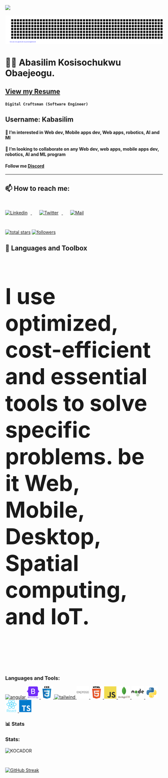 <p align="left"> <img src="https://komarev.com/ghpvc/?username=kabasilim&label=visitors%20&color=brightgreen&style=plastic"/></p>

![gitartwork](gitartwork.svg)

# 🧑‍💻 Abasilim Kosisochukwu Obaejeogu.
## [View my Resume](https://drive.google.com/file/d/1Z0UlEWBi9QE5Q_gy-ECxl_wNR7JRweA9/view?usp=sharing)


**`Digital Craftsman (Software Engineer) `**
## Username: Kabasilim
#### 👀 I’m interested in Web dev, Mobile apps dev, Web apps, robotics, AI and Ml
#### 💞️ I’m looking to collaborate on any Web dev, web apps, mobile apps dev, robotics, AI and ML program
#### Follow me [Discord](https://discordapp.com/users/kabasilim)
--- 
 ## 📫 How to reach me:
 
 <br/>
   <p align="left">
   <a href="https://www.linkedin.com/in/kosisochukwu-abasilim/">
      <img alt="Linkedin" width="32px" style="padding-right:10px;" src="https://cdn.jsdelivr.net/gh/devicons/devicon/icons/linkedin/linkedin-original.svg" />
   </a>
  &#8287;&#8287;&#8287;&#8287;&#8287;
  <a href="https://twitter.com/Abasilim_Odogwu">
   <img  alt="Twitter" width="32px" style="padding-right:10px;" src="https://cdn.jsdelivr.net/gh/devicons/devicon/icons/twitter/twitter-original.svg" />
  </a>
  &#8287;&#8287;&#8287;&#8287;&#8287;
  <a href="mailto: obaejeoguabasilim@gmail.com">
   <img  alt="Mail" width="32px" style="padding-right:10px;" src="https://cdn.jsdelivr.net/gh/devicons/devicon/icons/google/google-original.svg" />
  </a>
</p>

<br/>

<p align="left">
      <a href="https://github.com/kabasilim?tab=repositories">
    <img alt="total stars" title="Total stars on GitHub" src="https://custom-icon-badges.demolab.com/github/stars/kabasilim?color=55960c&style=for-the-badge&labelColor=488207&logo=star"/></a>
  <a href="https://github.com/?tab=followers">
    <img alt="followers" title="Follow me on Github" src="https://custom-icon-badges.demolab.com/github/followers/kabasilim?color=236ad3&labelColor=1155ba&style=for-the-badge&logo=person-add&label=Follow&logoColor=white"/></a>
   </p>
   

## 🧰 Languages and Toolbox

<h3 style="font-size: 5em"> 
   I use optimized, cost-efficient and essential tools to solve specific problems. be it Web, Mobile, Desktop, Spatial computing, and IoT.
</h3>

<br />
<br />
<br />
<h3 align="left">Languages and Tools:</h3>
<p align="left"> <a href="https://angular.io" target="_blank" rel="noreferrer"> <img src="https://angular.io/assets/images/logos/angular/angular.svg" alt="angular" width="40" height="40"/> </a> <a href="https://getbootstrap.com" target="_blank" rel="noreferrer"> <img src="https://raw.githubusercontent.com/devicons/devicon/master/icons/bootstrap/bootstrap-plain-wordmark.svg" alt="bootstrap" width="40" height="40"/> </a> <a href="https://www.w3schools.com/css/" target="_blank" rel="noreferrer"> <img src="https://raw.githubusercontent.com/devicons/devicon/master/icons/css3/css3-original-wordmark.svg" alt="css3" width="40" height="40"/> </a> <a href="https://tailwindcss.com/" target="_blank" rel="noreferrer"> <img src="https://www.vectorlogo.zone/logos/tailwindcss/tailwindcss-icon.svg" alt="tailwind" width="40" height="40"/> </a> <a href="https://expressjs.com" target="_blank" rel="noreferrer"> <img src="https://raw.githubusercontent.com/devicons/devicon/master/icons/express/express-original-wordmark.svg" alt="express" width="40" height="40"/> </a> <a href="https://www.w3.org/html/" target="_blank" rel="noreferrer"> <img src="https://raw.githubusercontent.com/devicons/devicon/master/icons/html5/html5-original-wordmark.svg" alt="html5" width="40" height="40"/> </a> <a href="https://developer.mozilla.org/en-US/docs/Web/JavaScript" target="_blank" rel="noreferrer"> <img src="https://raw.githubusercontent.com/devicons/devicon/master/icons/javascript/javascript-original.svg" alt="javascript" width="40" height="40"/> </a> <a href="https://www.mongodb.com/" target="_blank" rel="noreferrer"> <img src="https://raw.githubusercontent.com/devicons/devicon/master/icons/mongodb/mongodb-original-wordmark.svg" alt="mongodb" width="40" height="40"/> </a> <a href="https://nodejs.org" target="_blank" rel="noreferrer"> <img src="https://raw.githubusercontent.com/devicons/devicon/master/icons/nodejs/nodejs-original-wordmark.svg" alt="nodejs" width="40" height="40"/> </a> <a href="https://www.python.org" target="_blank" rel="noreferrer"> <img src="https://raw.githubusercontent.com/devicons/devicon/master/icons/python/python-original.svg" alt="python" width="40" height="40"/> </a> <a href="https://reactjs.org/" target="_blank" rel="noreferrer"> <img src="https://raw.githubusercontent.com/devicons/devicon/master/icons/react/react-original-wordmark.svg" alt="react" width="40" height="40"/> </a> <a href="https://www.typescriptlang.org/" target="_blank" rel="noreferrer"> <img src="https://raw.githubusercontent.com/devicons/devicon/master/icons/typescript/typescript-original.svg" alt="typescript" width="40" height="40"/> </a> </p>


### 📊 Stats

<h3 align="left">Stats:</h3>

<p><img align="center" src="https://github-readme-stats.vercel.app/api/top-langs?username=kabasilim&show_icons=true&locale=en&layout=compact&theme=dark" alt="KOCADOR" /></p>
<br/>

[![GitHub Streak](https://streak-stats.demolab.com?user=kabasilim&theme=onedark_duo&border_radius=15)](https://git.io/streak-stats)
